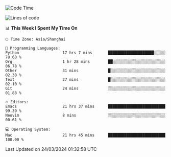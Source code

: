 <!--START_SECTION:waka-->
![Code Time](http://img.shields.io/badge/Code%20Time-1%2C875%20hrs%201%20min-blue)

![Lines of code](https://img.shields.io/badge/From%20Hello%20World%20I%27ve%20Written-292.1%20thousand%20lines%20of%20code-blue)

📊 **This Week I Spent My Time On** 

```text
🕑︎ Time Zone: Asia/Shanghai

💬 Programming Languages: 
Python                   17 hrs 7 mins       ████████████████████░░░░░   78.68 % 
Org                      1 hr 28 mins        ██░░░░░░░░░░░░░░░░░░░░░░░   06.78 % 
Other                    31 mins             █░░░░░░░░░░░░░░░░░░░░░░░░   02.38 % 
Text                     27 mins             █░░░░░░░░░░░░░░░░░░░░░░░░   02.10 % 
Git                      24 mins             ░░░░░░░░░░░░░░░░░░░░░░░░░   01.88 % 

🔥 Editors: 
Emacs                    21 hrs 37 mins      █████████████████████████   99.39 % 
Neovim                   8 mins              ░░░░░░░░░░░░░░░░░░░░░░░░░   00.61 % 

💻 Operating System: 
Mac                      21 hrs 45 mins      █████████████████████████   100.00 % 
```


 Last Updated on 24/03/2024 01:32:58 UTC
<!--END_SECTION:waka-->
